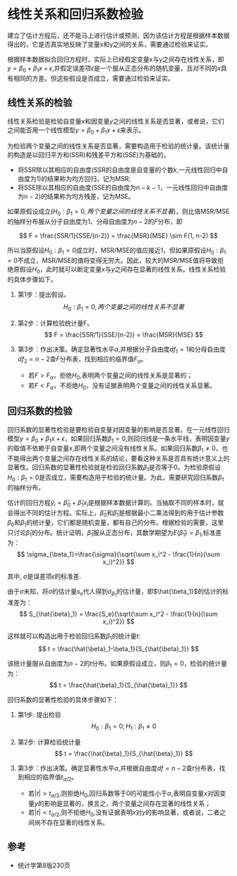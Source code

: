 

# 线性关系和回归系数检验
建立了估计方程后，还不能马上进行估计或预测，因为该估计方程是根据样本数据得出的，它是否真实地反映了变量x和y之间的关系，需要通过检验来证实。

根据样本数据拟合回归方程时，实际上已经假定变量x与y之间存在线性关系，即$y=\beta_0 + \beta_1x + \epsilon$,并假定误差项$\epsilon$是一个服从正态分布的随机变量，且对不同的$x$具有相同的方差。但这些假设是否成立，需要通过检验来证实。


## 线性关系的检验

线性关系检验是检验自变量$x$和因变量$y$之间的线性关系是否显著，或者说，它们之间能否用一个线性模型$y=\beta_0 + \beta_1x + \epsilon$来表示。

为检验两个变量之间的线性关系是否显著，需要构造用于检验的统计量。该统计量的构造是以回归平方和(SSR)和残差平方和(SSE)为基础的。
- 将SSR除以其相应的自由度(SSR的自由度是自变量的个数$k$,一元线性回归中自由度为1)的结果称为均方回归，记为MSR;
- 将SSE除以其相应的自由度(SSE的自由度为$n-k-1$，一元线性回归中自由度为$n-2$)的结果称为均方残差，记为MSE。

如果原假设成立($H_0: \beta_1=0,两个变量之间的线性关系不显著$)，则比值MSR/MSE的抽样分布服从分子自由度为1、分母自由度为$n-2$的$F$分布，即

$$
F = \frac{SSR/1}{SSE/(n-2)} = \frac{MSR}{MSE} \sim F(1, n-2)
$$

所以当原假设$H_0: \beta_1=0$成立时，MSR/MSE的值应接近1，但如果原假设$H_0:\beta_1=0$不成立，MSR/MSE的值将变得无穷大。因此，较大的MSR/MSE值将导致拒绝原假设$H_0$，此时就可以断定变量$x$与$y$之间存在显著的线性关系。线性关系检验的具体步骤如下。


1. 第1步：提出假设。
$$
H_0: \beta_1=0, 两个变量之间的线性关系不显著
$$


2. 第2步：计算检验统计量F。
$$
F = \frac{SSR/1}{SSE/(n-2)} = \frac{MSR}{MSE}
$$

3. 第3步：作出决策。确定显著性水平$\alpha$,并根据分子自由度$df_1=1$和分母自由度$df_2=n-2$查$F$分布表，找到相应的临界值$F_\alpha$。
    - 若$F>F_\alpha$，拒绝$H_0$,表明两个变量之间的线性关系是显著的；
    - 若$F<F_\alpha$，不拒绝$H_0$，没有证据表明两个变量之间的线性关系显著。



## 回归系数的检验
回归系数的显著性检验是要检验自变量对因变量的影响是否显著。在一元线性回归模型$y=\beta_0 + \beta_1x + \epsilon$，如果回归系数$\beta_1=0$,则回归线是一条水平线，表明因变量$y$的取值不依赖于自变量$x$,即两个变量之间没有线性关系。如果回归系数$\beta_1 \neq 0$，也不能得出两个变量之间存在线性关系的结论，要看这种关系是否具有统计意义上的显著性。回归系数的显著性检验就是检验回归系数$\beta_1$是否等于0。为检验原假设$H_0:\beta_1=0$是否成立，需要构造用于检验的统计量。为此，需要研究回归系数$\beta_1$的抽样分布。

估计的回归方程$\hat{y}_i=\hat{\beta}_0 + \hat{\beta}_1x_i$是根据样本数据计算的。当抽取不同的样本时，就会得出不同的估计方程。实际上，$\hat{\beta}_0$和$\hat{\beta}_1$是根据最小二乘法得到的用于估计参数$\beta_0$和$\beta_1$的统计量，它们都是随机变量，都有自己的分布。根据检验的需要，这里只讨论$\hat{\beta}_1$的分布。统计证明，$\hat{\beta}_1$服从正态分布，其数学期望为$E(\hat{\beta}_1)=\beta_1$,标准差为：
$$
\sigma_{\beta_1}=\frac{\sigma}{\sqrt{\sum x_i^2 - \frac{1}{n}(\sum x_i)^2}}
$$

其中, $\sigma$是误差项$\epsilon$的标准差.

由于$\sigma$未知，将$\sigma$的估计量$s_e$代人得到$\sigma_{\beta_1}$的估计量，即$\hat{\beta_1}$的估计的标准差为：
$$
S_{\hat{\beta}_1} = \frac{S_e}{\sqrt{\sum x_i^2 - \frac{1}{n}(\sum x_i)^2}}
$$

这样就可以构造出用于检验回归系数$\beta_1$的统计量$t$:
$$
t = \frac{\hat{\beta}_1-\beta_1}{S_{\hat{\beta}_1}}
$$

该统计量服从自由度为$n-2$的$t$分布。如果原假设成立，则$\beta_1=0$，检验的统计量为：
$$
t = \frac{\hat{\beta}_1}{S_{\hat{\beta}_1}}
$$

回归系数的显著性检验的具体步骤如下：

1. 第1步: 提出检验
$$
H_0: \beta_1 = 0 ; H_1: \beta_1 \neq 0
$$

2. 第2步: 计算检验统计量
$$
t = \frac{\hat{\beta}_1}{S_{\hat{\beta}_1}}
$$

3. 第3步：作出决策。确定显著性水平$\alpha$,并根据自由度$df=n-2$查$t$分布表，找到相应的临界值$t_{\alpha/2}$。
    - 若$|t|>t_{\alpha/2}$,则拒绝$H_0$,回归系数等于0的可能性小于$\alpha$,表明自变量$x$对因变量$y$的影响是显著的，换言之，两个变量之间存在显著的线性关系；
    - 若$|t|<t_{\alpha/2}$,则不拒绝$H_0$,没有证据表明$x$对$y$的影响显著，或者说，二者之间尚不存在显著的线性关系。


## 参考
- 统计学第8版230页